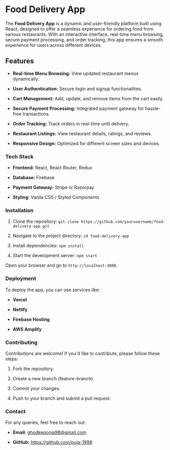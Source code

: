 # Food Delivery App

The **Food Delivery App** is a dynamic and user-friendly platform built using React, designed to offer a seamless experience for ordering food from various restaurants. With an interactive interface, real-time menu browsing, secure payment processing, and order tracking, this app ensures a smooth experience for users across different devices.

## Features

- **Real-time Menu Browsing:** View updated restaurant menus dynamically.
  
- **User Authentication:** Secure login and signup functionalities.

- **Cart Management:** Add, update, and remove items from the cart easily.

- **Secure Payment Processing:** Integrated payment gateway for hassle-free transactions.

- **Order Tracking:** Track orders in real-time until delivery.

- **Restaurant Listings:** View restaurant details, ratings, and reviews.

- **Responsive Design:** Optimized for different screen sizes and devices.

### Tech Stack

- **Frontend:** React, React Router, Redux 

- **Database:** Firebase
  
- **Payment Gateway:** Stripe or Razorpay

- **Styling**: Vanila CSS / Styled Components

### Installation

1. Clone the repository:
  `git clone https://github.com/yourusername/food-delivery-app.git`

 2. Navigate to the project directory:
    `cd food-delivery-app`
    
4. Install dependencies:
   `npm install`
   
6. Start the development server:
   `npm start`
   
Open your browser and go to `http://localhost:3000`.

### Deployment

To deploy the app, you can use services like:
- **Vercel**

- **Netlify**

- **Firebase Hosting**

- **AWS Amplify**
  
### Contributing

Contributions are welcome! If you'd like to contribute, please follow these steps:

1. Fork the repository.

2. Create a new branch (feature-branch).

3. Commit your changes.

4. Push to your branch and submit a pull request.

### Contact

For any queries, feel free to reach out:

- **Email:** ghodkepooja98@gmail.com

- **GitHub:** https://github.com/puja-1998
